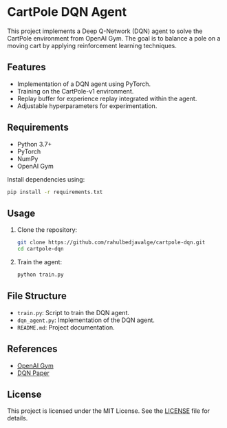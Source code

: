 # CartPole DQN Agent

This project implements a Deep Q-Network (DQN) agent to solve the CartPole environment from OpenAI Gym. The goal is to balance a pole on a moving cart by applying reinforcement learning techniques.

## Features

- Implementation of a DQN agent using PyTorch.
- Training on the CartPole-v1 environment.
- Replay buffer for experience replay integrated within the agent.
- Adjustable hyperparameters for experimentation.

## Requirements

- Python 3.7+
- PyTorch
- NumPy
- OpenAI Gym

Install dependencies using:
```bash
pip install -r requirements.txt
```

## Usage

1. Clone the repository:
    ```bash
    git clone https://github.com/rahulbedjavalge/cartpole-dqn.git
    cd cartpole-dqn
    ```

2. Train the agent:
    ```bash
    python train.py
    ```

## File Structure

- `train.py`: Script to train the DQN agent.
- `dqn_agent.py`: Implementation of the DQN agent.
- `README.md`: Project documentation.

## References

- [OpenAI Gym](https://www.gymlibrary.dev/)
- [DQN Paper](https://www.cs.toronto.edu/~vmnih/docs/dqn.pdf)

## License

This project is licensed under the MIT License. See the [LICENSE](LICENSE) file for details.
